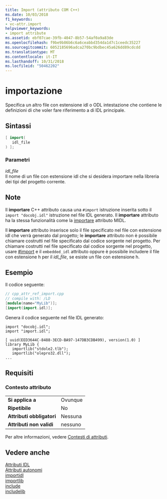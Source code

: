 ```yaml
---
title: Import (attributo COM C++)
ms.date: 10/03/2018
f1_keywords:
- vc-attr.import
helpviewer_keywords:
- import attribute
ms.assetid: ebf07cae-39fb-4047-8b57-54af0a9a83de
ms.openlocfilehash: f9be9b86b6c6a6ceabbd354da1d7c1ceedc35227
ms.sourcegitcommit: 6052185696adca270bc9bdbec45a626dd89cdcdd
ms.translationtype: MT
ms.contentlocale: it-IT
ms.lasthandoff: 10/31/2018
ms.locfileid: "50462202"
---
```

# <a name="import"></a>importazione

Specifica un altro file con estensione idl o ODL intestazione che contiene le definizioni di che voler fare riferimento a di IDL principale.

## <a name="syntax"></a>Sintassi

```cpp
[ import(
   idl_file
) ];
```

### <a name="parameters"></a>Parametri

*idl_file*<br/>
Il nome di un file con estensione idl che si desidera importare nella libreria dei tipi del progetto corrente.

## <a name="remarks"></a>Note

Il **importare** C++ attributo causa una `#import` istruzione inserita sotto il `import "docobj.idl"` istruzione nel file IDL generato. Il **importare** attributo ha la stessa funzionalità come la [importare](/windows/desktop/Midl/import) attributo MIDL.

Il **importare** attributo inserisce solo il file specificato nel file con estensione idl che verrà generato dal progetto; le **importare** attributo non è possibile chiamare costrutti nel file specificato dal codice sorgente nel progetto.  Per chiamare costrutti nel file specificato dal codice sorgente nel progetto, usare [#import](../../preprocessor/hash-import-directive-cpp.md) e il `embedded_idl` attributo oppure è possibile includere il file con estensione h per il *idl_file*, se esiste un file con estensione h.

## <a name="example"></a>Esempio

Il codice seguente:

```cpp
// cpp_attr_ref_import.cpp
// compile with: /LD
[module(name="MyLib")];
[import(import.idl)];
```

Genera il codice seguente nel file IDL generato:

```
import "docobj.idl";
import "import.idl";

[ uuid(EED3644C-8488-3ECD-BA97-147DB3CDB499), version(1.0) ]
library MyLib {
   importlib("stdole2.tlb");
   importlib("olepro32.dll");
...
```

## <a name="requirements"></a>Requisiti

### <a name="attribute-context"></a>Contesto attributo

|||
|-|-|
|**Si applica a**|Ovunque|
|**Ripetibile**|No|
|**Attributi obbligatori**|Nessuna|
|**Attributi non validi**|nessuno|

Per altre informazioni, vedere [Contesti di attributi](cpp-attributes-com-net.md#contexts).

## <a name="see-also"></a>Vedere anche

[Attributi IDL](idl-attributes.md)<br/>
[Attributi autonomi](stand-alone-attributes.md)<br/>
[importidl](importidl.md)<br/>
[importlib](importlib.md)<br/>
[include](include-cpp.md)<br/>
[includelib](includelib-cpp.md)